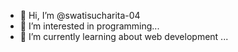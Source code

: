 - 👋 Hi, I’m @swatisucharita-04
- 👀 I’m interested in programming...
- 🌱 I’m currently learning about web development ...


<!---
swatisucharita-04/swatisucharita-04 is a ✨ special ✨ repository because its `README.md` (this file) appears on your GitHub profile.
You can click the Preview link to take a look at your changes.
--->
